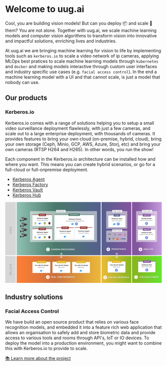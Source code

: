 # Welcome to uug.ai

Cool, you are building vision models! But can you deploy 📦 and scale 🚀 them? You are not alone. Together with uug.ai, we scale machine learning models and computer vision algorithms to transform vision into innovative and impactful solutions, enriching lives and industries.

At uug.ai we are bringing machine learning for vision to life by implementing tools such as `kerberos.io` to scale a video network of ip cameras, applying MLOps best pratices to scale machine learning models through `kubernetes` and `docker` and making models interactive through custom user interfaces and industry specific use cases (e.g. `facial access control`). In the end a machine learning model with a UI and that cannot scale, is just a model that nobody can use.

## Our products

### Kerberos.io

Kerberos.io comes with a range of solutions helping you to setup a small video surveillance deployment flawlessly, with just a few cameras, and scale out to a large enterprise deployment, with thousands of cameras. It provides features to bring your own cloud (on-premise, hybrid, cloud), bring your own storage (Ceph, Minio, GCP, AWS, Azure, Storj, etc) and bring your own cameras (RTSP H264 and H265). In other words, you run the show!

Each component in the Kerberos.io architecture can be installed how and where you want. This means you can create hybrid scenarios, or go for a full-cloud or full-onpremise deployment.

- [Kerberos Agent](https://github.com/kerberos-io/agent)
- [Kerberos Factory](https://github.com/kerberos-io/factory)
- [Kerberos Vault](https://github.com/kerberos-io/vault)
- [Kerberos Hub](https://github.com/kerberos-io/hub)

[![Prologue - How it works](https://github.com/kerberos-io/.github/blob/main/profile/Prologue%20-%20How%20it%20works.svg)](https://doc.kerberos.io/prologue/deployments/)

## Industry solutions

### Facial Access Control
We have build an open source product that relies on various face recognition models, and embedded it into a feature rich web application that allows an organisation to safely add and store biometric data and provide access to various tools and rooms through API's, IoT or IO devices. To deploy the model into a production environment, you might want to combine this with Kerberos.io to provide to scale.

[📚 Learn more about the project](https://github.com/uug-ai/facial-access-control)
